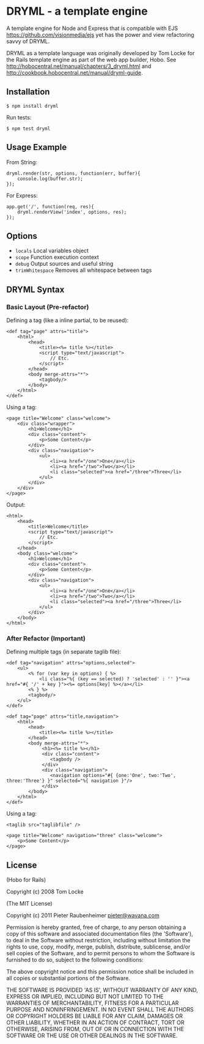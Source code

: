 # DRYML - a template engine

A template engine for Node and Express that is compatible with EJS <https://github.com/visionmedia/ejs> yet has the power and view refactoring savvy of DRYML. 

DRYML as a template language was originally developed by Tom Locke for the Rails template engine as part of the web app builder, Hobo. See <http://hobocentral.net/manual/chapters/3_dryml.html> and <http://cookbook.hobocentral.net/manual/dryml-guide>.  

## Installation

    $ npm install dryml
    
Run tests:

    $ npm test dryml

## Usage Example

From String:

    dryml.render(str, options, function(err, buffer){
        console.log(buffer.str);
    });
    
For Express:

    app.get('/', function(req, res){
    	dryml.renderView('index', options, res);
    });
    
## Options

  - `locals`          Local variables object
  - `scope`           Function execution context
  - `debug`           Output sources and useful string
  - `trimWhitespace`  Removes all whitespace between tags
  
## DRYML Syntax

### Basic Layout (Pre-refactor)

Defining a tag (like a inline partial, to be reused):

    <def tag="page" attrs="title">
        <html>
            <head>
                <title><%= title %></title>
                <script type="text/javascript">
                    // Etc.
                </script>
            </head>
            <body merge-attrs="*">
                <tagbody/>
            </body>
        </html>
    </def>
    
Using a tag:
    
    <page title="Welcome" class="welcome">
        <div class="wrapper">
            <h1>Welcome</h1>
            <div class="content">
                <p>Some Content</p>
            </div>
            <div class="navigation">
                <ul>
                    <li><a href="/one">One</a></li>
                    <li><a href="/two">Two</a></li>
                    <li class="selected"><a href="/three">Three</li>
                </ul>
            </div>
        </div>
    </page>
    
Output:

    <html>
        <head>
            <title>Welcome</title>
            <script type="text/javascript">
                // Etc.
            </script>            
        </head>
        <body class="welcome">
            <h1>Welcome</h1>
            <div class="content">
                <p>Some Content</p>
            </div>
            <div class="navigation">
                <ul>
                    <li><a href="/one">One</a></li>
                    <li><a href="/two">Two</a></li>
                    <li class="selected"><a href="/three">Three</li>
                </ul>
            </div>
        </body>
    </html>    
    
### After Refactor (Important)

Defining multiple tags (in separate taglib file):

    <def tag="navigation" attrs="options,selected">
        <ul>
            <% for (var key in options) { %>
                <li class="%{ (key == selected) ? 'selected' : '' }"><a href="#{ '/' + key }"><%= options[key] %></a></li>
            <% } %>
            <tagbody/>
        </ul>
    </def>

    <def tag="page" attrs="title,navigation">
        <html>
            <head>
                <title><%= title %></title>
            </head>
            <body merge-attrs="*">
                 <h1><%= title %></h1>
                 <div class="content">
                    <tagbody />
                 </div>
                 <div class="navigation">
                    <navigation options="#{ {one:'One', two:'Two', three:'Three'} }" selected="%{ navigation }"/>
                 </div>
            </body>
        </html>
    </def>   
    
Using a tag:

    <taglib src="taglibfile" />
    
    <page title="Welcome" navigation="three" class="welcome">
        <p>Some Content</p>
    </page>

## License 

(Hobo for Rails)

Copyright (c) 2008 Tom Locke

(The MIT License)

Copyright (c) 2011 Pieter Raubenheimer <pieter@wavana.com>

Permission is hereby granted, free of charge, to any person obtaining
a copy of this software and associated documentation files (the
'Software'), to deal in the Software without restriction, including
without limitation the rights to use, copy, modify, merge, publish,
distribute, sublicense, and/or sell copies of the Software, and to
permit persons to whom the Software is furnished to do so, subject to
the following conditions:

The above copyright notice and this permission notice shall be
included in all copies or substantial portions of the Software.

THE SOFTWARE IS PROVIDED 'AS IS', WITHOUT WARRANTY OF ANY KIND,
EXPRESS OR IMPLIED, INCLUDING BUT NOT LIMITED TO THE WARRANTIES OF
MERCHANTABILITY, FITNESS FOR A PARTICULAR PURPOSE AND NONINFRINGEMENT.
IN NO EVENT SHALL THE AUTHORS OR COPYRIGHT HOLDERS BE LIABLE FOR ANY
CLAIM, DAMAGES OR OTHER LIABILITY, WHETHER IN AN ACTION OF CONTRACT,
TORT OR OTHERWISE, ARISING FROM, OUT OF OR IN CONNECTION WITH THE
SOFTWARE OR THE USE OR OTHER DEALINGS IN THE SOFTWARE.

